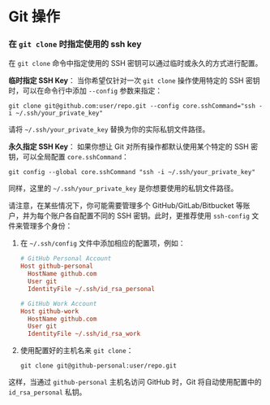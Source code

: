# Git 操作

### 在 `git clone` 时指定使用的 ssh key

在 `git clone` 命令中指定使用的 SSH 密钥可以通过临时或永久的方式进行配置。

**临时指定 SSH Key**：
当你希望仅针对一次 `git clone` 操作使用特定的 SSH 密钥时，可以在命令行中添加 `--config` 参数来指定：

```shell
git clone git@github.com:user/repo.git --config core.sshCommand="ssh -i ~/.ssh/your_private_key"
```
请将 `~/.ssh/your_private_key` 替换为你的实际私钥文件路径。

**永久指定 SSH Key**：
如果你想让 Git 对所有操作都默认使用某个特定的 SSH 密钥，可以全局配置 `core.sshCommand`：

```shell
git config --global core.sshCommand "ssh -i ~/.ssh/your_private_key"
```
同样，这里的 `~/.ssh/your_private_key` 是你想要使用的私钥文件路径。

请注意，在某些情况下，你可能需要管理多个 GitHub/GitLab/Bitbucket 等账户，并为每个账户各自配置不同的 SSH 密钥。此时，更推荐使用 `ssh-config` 文件来管理多个身份：

1. 在 `~/.ssh/config` 文件中添加相应的配置项，例如：

   ```ini
   # GitHub Personal Account
   Host github-personal
     HostName github.com
     User git
     IdentityFile ~/.ssh/id_rsa_personal

   # GitHub Work Account
   Host github-work
     HostName github.com
     User git
     IdentityFile ~/.ssh/id_rsa_work
   ```

2. 使用配置好的主机名来 `git clone`：

   ```shell
   git clone git@github-personal:user/repo.git
   ```

这样，当通过 `github-personal` 主机名访问 GitHub 时，Git 将自动使用配置中的 `id_rsa_personal` 私钥。